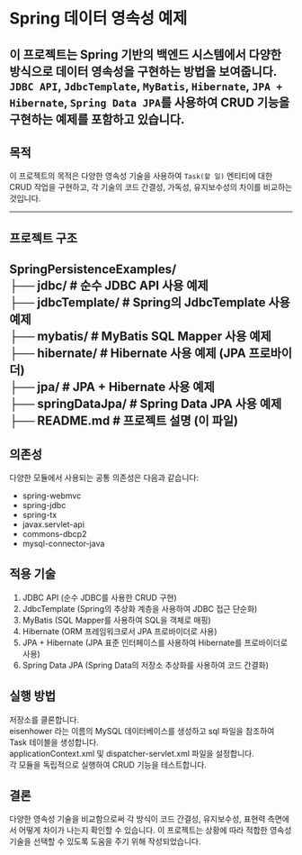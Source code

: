 # Spring 데이터 영속성 예제

이 프로젝트는 Spring 기반의 백엔드 시스템에서 다양한 방식으로 데이터 영속성을 구현하는 방법을 보여줍니다.
`JDBC API`, `JdbcTemplate`, `MyBatis`, `Hibernate`, `JPA + Hibernate`, `Spring Data JPA`를 사용하여 CRUD 기능을 구현하는 예제를 포함하고 있습니다.
---
## 목적
이 프로젝트의 목적은 다양한 영속성 기술을 사용하여 `Task(할 일)` 엔티티에 대한 CRUD 작업을 구현하고, 각 기술의 코드 간결성, 가독성, 유지보수성의 차이를 비교하는 것입니다.

---
## 프로젝트 구조
SpringPersistenceExamples/  
├── jdbc/                     # 순수 JDBC API 사용 예제  
├── jdbcTemplate/             # Spring의 JdbcTemplate 사용 예제  
├── mybatis/                  # MyBatis SQL Mapper 사용 예제  
├── hibernate/                # Hibernate 사용 예제 (JPA 프로바이더)  
├── jpa/                      # JPA + Hibernate 사용 예제  
├── springDataJpa/            # Spring Data JPA 사용 예제  
├── README.md                 # 프로젝트 설명 (이 파일)  
---

## 의존성
다양한 모듈에서 사용되는 공통 의존성은 다음과 같습니다:
- spring-webmvc
- spring-jdbc
- spring-tx
- javax.servlet-api
- commons-dbcp2
- mysql-connector-java

## 적용 기술
1. JDBC API (순수 JDBC를 사용한 CRUD 구현)
2. JdbcTemplate (Spring의 추상화 계층을 사용하여 JDBC 접근 단순화)
3. MyBatis (SQL Mapper를 사용하여 SQL을 객체로 매핑)
4. Hibernate (ORM 프레임워크로서 JPA 프로바이더로 사용)
5. JPA + Hibernate (JPA 표준 인터페이스를 사용하여 Hibernate를 프로바이더로 사용)
6. Spring Data JPA (Spring Data의 저장소 추상화를 사용하여 코드 간결화)

## 실행 방법

저장소를 클론합니다.  
eisenhower 라는 이름의 MySQL 데이터베이스를 생성하고 sql 파일을 참조하여 Task 테이블을 생성합니다.  
applicationContext.xml 및 dispatcher-servlet.xml 파일을 설정합니다.  
각 모듈을 독립적으로 실행하여 CRUD 기능을 테스트합니다.  

## 결론
다양한 영속성 기술을 비교함으로써 각 방식이 코드 간결성, 유지보수성, 표현력 측면에서 어떻게 차이가 나는지 확인할 수 있습니다. 이 프로젝트는 상황에 따라 적합한 영속성 기술을 선택할 수 있도록 도움을 주기 위해 작성되었습니다.